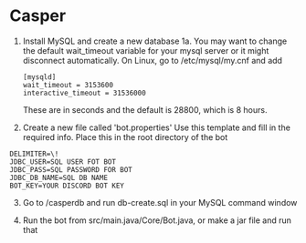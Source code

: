 # Casper

1. Install MySQL and create a new database
  1a. You may want to change the default wait_timeout variable for your mysql server or it might disconnect automatically.
      On Linux, go to /etc/mysql/my.cnf and add
      ```
      [mysqld]
      wait_timeout = 3153600
      interactive_timeout = 31536000
      ```
      These are in seconds and the default is 28800, which is 8 hours. 

2. Create a new file called 'bot.properties'
  Use this template and fill in the required info.
  Place this in the root directory of the bot
  ```
  DELIMITER=\!
  JDBC_USER=SQL USER FOT BOT
  JDBC_PASS=SQL PASSWORD FOR BOT
  JDBC_DB_NAME=SQL DB NAME
  BOT_KEY=YOUR DISCORD BOT KEY
  ```
3. Go to /casperdb and run db-create.sql in your MySQL command window

4. Run the bot from src/main.java/Core/Bot.java, or make a jar file and run that
   
